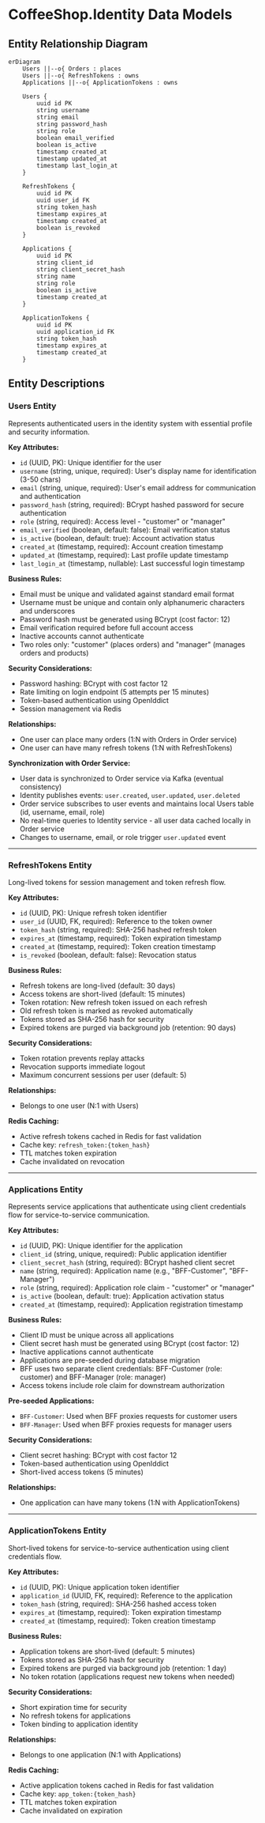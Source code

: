 # CoffeeShop.Identity Data Models

## Entity Relationship Diagram

```mermaid
erDiagram
    Users ||--o{ Orders : places
    Users ||--o{ RefreshTokens : owns
    Applications ||--o{ ApplicationTokens : owns

    Users {
        uuid id PK
        string username
        string email
        string password_hash
        string role
        boolean email_verified
        boolean is_active
        timestamp created_at
        timestamp updated_at
        timestamp last_login_at
    }

    RefreshTokens {
        uuid id PK
        uuid user_id FK
        string token_hash
        timestamp expires_at
        timestamp created_at
        boolean is_revoked
    }

    Applications {
        uuid id PK
        string client_id
        string client_secret_hash
        string name
        string role
        boolean is_active
        timestamp created_at
    }

    ApplicationTokens {
        uuid id PK
        uuid application_id FK
        string token_hash
        timestamp expires_at
        timestamp created_at
    }
```

## Entity Descriptions

### Users Entity
Represents authenticated users in the identity system with essential profile and security information.

**Key Attributes:**
- `id` (UUID, PK): Unique identifier for the user
- `username` (string, unique, required): User's display name for identification (3-50 chars)
- `email` (string, unique, required): User's email address for communication and authentication
- `password_hash` (string, required): BCrypt hashed password for secure authentication
- `role` (string, required): Access level - "customer" or "manager"
- `email_verified` (boolean, default: false): Email verification status
- `is_active` (boolean, default: true): Account activation status
- `created_at` (timestamp, required): Account creation timestamp
- `updated_at` (timestamp, required): Last profile update timestamp
- `last_login_at` (timestamp, nullable): Last successful login timestamp

**Business Rules:**
- Email must be unique and validated against standard email format
- Username must be unique and contain only alphanumeric characters and underscores
- Password hash must be generated using BCrypt (cost factor: 12)
- Email verification required before full account access
- Inactive accounts cannot authenticate
- Two roles only: "customer" (places orders) and "manager" (manages orders and products)

**Security Considerations:**
- Password hashing: BCrypt with cost factor 12
- Rate limiting on login endpoint (5 attempts per 15 minutes)
- Token-based authentication using OpenIddict
- Session management via Redis

**Relationships:**
- One user can place many orders (1:N with Orders in Order service)
- One user can have many refresh tokens (1:N with RefreshTokens)

**Synchronization with Order Service:**
- User data is synchronized to Order service via Kafka (eventual consistency)
- Identity publishes events: `user.created`, `user.updated`, `user.deleted`
- Order service subscribes to user events and maintains local Users table (id, username, email, role)
- No real-time queries to Identity service - all user data cached locally in Order service
- Changes to username, email, or role trigger `user.updated` event

---

### RefreshTokens Entity
Long-lived tokens for session management and token refresh flow.

**Key Attributes:**
- `id` (UUID, PK): Unique refresh token identifier
- `user_id` (UUID, FK, required): Reference to the token owner
- `token_hash` (string, required): SHA-256 hashed refresh token
- `expires_at` (timestamp, required): Token expiration timestamp
- `created_at` (timestamp, required): Token creation timestamp
- `is_revoked` (boolean, default: false): Revocation status

**Business Rules:**
- Refresh tokens are long-lived (default: 30 days)
- Access tokens are short-lived (default: 15 minutes)
- Token rotation: New refresh token issued on each refresh
- Old refresh token is marked as revoked automatically
- Tokens stored as SHA-256 hash for security
- Expired tokens are purged via background job (retention: 90 days)

**Security Considerations:**
- Token rotation prevents replay attacks
- Revocation supports immediate logout
- Maximum concurrent sessions per user (default: 5)

**Relationships:**
- Belongs to one user (N:1 with Users)

**Redis Caching:**
- Active refresh tokens cached in Redis for fast validation
- Cache key: `refresh_token:{token_hash}`
- TTL matches token expiration
- Cache invalidated on revocation

---

### Applications Entity
Represents service applications that authenticate using client credentials flow for service-to-service communication.

**Key Attributes:**
- `id` (UUID, PK): Unique identifier for the application
- `client_id` (string, unique, required): Public application identifier
- `client_secret_hash` (string, required): BCrypt hashed client secret
- `name` (string, required): Application name (e.g., "BFF-Customer", "BFF-Manager")
- `role` (string, required): Application role claim - "customer" or "manager"
- `is_active` (boolean, default: true): Application activation status
- `created_at` (timestamp, required): Application registration timestamp

**Business Rules:**
- Client ID must be unique across all applications
- Client secret hash must be generated using BCrypt (cost factor: 12)
- Inactive applications cannot authenticate
- Applications are pre-seeded during database migration
- BFF uses two separate client credentials: BFF-Customer (role: customer) and BFF-Manager (role: manager)
- Access tokens include role claim for downstream authorization

**Pre-seeded Applications:**
- `BFF-Customer`: Used when BFF proxies requests for customer users
- `BFF-Manager`: Used when BFF proxies requests for manager users

**Security Considerations:**
- Client secret hashing: BCrypt with cost factor 12
- Token-based authentication using OpenIddict
- Short-lived access tokens (5 minutes)

**Relationships:**
- One application can have many tokens (1:N with ApplicationTokens)

---

### ApplicationTokens Entity
Short-lived tokens for service-to-service authentication using client credentials flow.

**Key Attributes:**
- `id` (UUID, PK): Unique application token identifier
- `application_id` (UUID, FK, required): Reference to the application
- `token_hash` (string, required): SHA-256 hashed access token
- `expires_at` (timestamp, required): Token expiration timestamp
- `created_at` (timestamp, required): Token creation timestamp

**Business Rules:**
- Application tokens are short-lived (default: 5 minutes)
- Tokens stored as SHA-256 hash for security
- Expired tokens are purged via background job (retention: 1 day)
- No token rotation (applications request new tokens when needed)

**Security Considerations:**
- Short expiration time for security
- No refresh tokens for applications
- Token binding to application identity

**Relationships:**
- Belongs to one application (N:1 with Applications)

**Redis Caching:**
- Active application tokens cached in Redis for fast validation
- Cache key: `app_token:{token_hash}`
- TTL matches token expiration
- Cache invalidated on expiration
